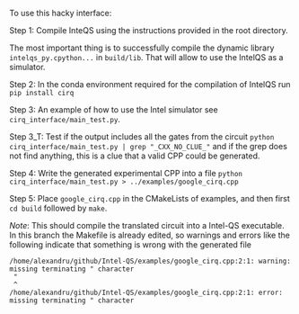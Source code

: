 To use this hacky interface:

Step 1: Compile InteQS using the instructions provided in the 
root directory.

The most important thing is to successfully compile the dynamic library 
`intelqs_py.cpython...` in `build/lib`. That will allow to use the IntelQS as
a simulator.

Step 2: In the conda environment required for the compilation of IntelQS run
`pip install cirq`

Step 3: An example of how to use the Intel simulator see 
`cirq_interface/main_test.py`.

Step 3_T: Test if the output includes all the gates from the circuit
`python cirq_interface/main_test.py | grep "_CXX_NO_CLUE_"`
 and if the grep does not find anything, this is a clue that a valid CPP could
 be generated.

Step 4: Write the generated experimental CPP into a file
`python cirq_interface/main_test.py > ../examples/google_cirq.cpp`

Step 5: Place `google_cirq.cpp` in the CMakeLists of examples, and then first
`cd build` followed by `make`.

*Note*: This should compile the translated circuit into a Intel-QS executable.
In this branch the Makefile is already edited, so warnings and errors like the 
following indicate that something is wrong with the generated file

```
/home/alexandru/github/Intel-QS/examples/google_cirq.cpp:2:1: warning: missing terminating " character
 "
 ^
/home/alexandru/github/Intel-QS/examples/google_cirq.cpp:2:1: error: missing terminating " character

```